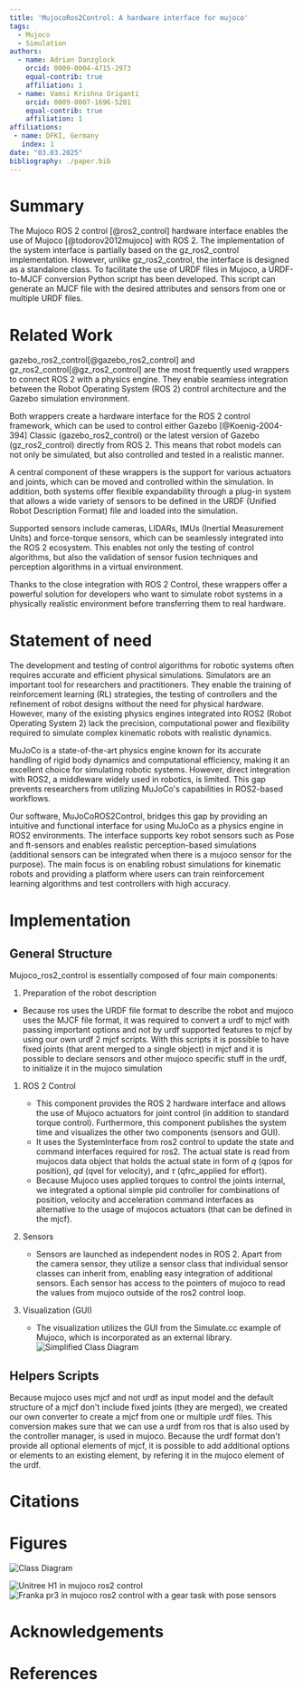 ```yaml
---
title: 'MujocoRos2Control: A hardware interface for mujoco'
tags:
  - Mujoco
  - Simulation
authors:
  - name: Adrian Danzglock
    orcid: 0009-0004-4715-2973
    equal-contrib: true
    affiliation: 1
  - name: Vamsi Krishna Origanti
    orcid: 0009-0007-1696-5201
    equal-contrib: true
    affiliation: 1
affiliations:
 - name: DFKI, Germany
   index: 1
date: "03.03.2025"
bibliography: ./paper.bib
---
```

# Summary
The Mujoco ROS 2 control [@ros2_control] hardware interface enables the use of Mujoco [@todorov2012mujoco] with ROS 2. 
The implementation of the system interface is partially based on the gz_ros2_control implementation. However, unlike gz_ros2_control, the interface is designed as a standalone class. To facilitate the use of URDF files in Mujoco, a URDF-to-MJCF conversion Python script has been developed. This script can generate an MJCF file with the desired attributes and sensors from one or multiple URDF files.

# Related Work
gazebo_ros2_control[@gazebo_ros2_control] and gz_ros2_control[@gz_ros2_control] are the most frequently used wrappers to connect ROS 2 with a physics engine. They enable seamless integration between the Robot Operating System (ROS 2) control architecture and the Gazebo simulation environment.

Both wrappers create a hardware interface for the ROS 2 control framework, which can be used to control either Gazebo [@Koenig-2004-394] Classic (gazebo_ros2_control) or the latest version of Gazebo (gz_ros2_control) directly from ROS 2. This means that robot models can not only be simulated, but also controlled and tested in a realistic manner.

A central component of these wrappers is the support for various actuators and joints, which can be moved and controlled within the simulation. In addition, both systems offer flexible expandability through a plug-in system that allows a wide variety of sensors to be defined in the URDF (Unified Robot Description Format) file and loaded into the simulation.

Supported sensors include cameras, LIDARs, IMUs (Inertial Measurement Units) and force-torque sensors, which can be seamlessly integrated into the ROS 2 ecosystem. This enables not only the testing of control algorithms, but also the validation of sensor fusion techniques and perception algorithms in a virtual environment.

Thanks to the close integration with ROS 2 Control, these wrappers offer a powerful solution for developers who want to simulate robot systems in a physically realistic environment before transferring them to real hardware.

# Statement of need
The development and testing of control algorithms for robotic systems often requires accurate and efficient physical simulations. Simulators are an important tool for researchers and practitioners. They enable the training of reinforcement learning (RL) strategies, the testing of controllers and the refinement of robot designs without the need for physical hardware. However, many of the existing physics engines integrated into ROS2 (Robot Operating System 2) lack the precision, computational power and flexibility required to simulate complex kinematic robots with realistic dynamics.

MuJoCo is a state-of-the-art physics engine known for its accurate handling of rigid body dynamics and computational efficiency, making it an excellent choice for simulating robotic systems. However, direct integration with ROS2, a middleware widely used in robotics, is limited. This gap prevents researchers from utilizing MuJoCo's capabilities in ROS2-based workflows.

Our software, MuJoCoROS2Control, bridges this gap by providing an intuitive and functional interface for using MuJoCo as a physics engine in ROS2 environments. The interface supports key robot sensors such as Pose and ft-sensors and enables realistic perception-based simulations (additional sensors can be integrated when there is a mujoco sensor for the purpose). The main focus is on enabling robust simulations for kinematic robots and providing a platform where users can train reinforcement learning algorithms and test controllers with high accuracy.

# Implementation
## General Structure

Mujoco_ros2_control is essentially composed of four main components:


1. Preparation of the robot description
  - Because ros uses the URDF file format to describe the robot and mujoco uses the MJCF file format, it was required to convert a urdf to mjcf with passing important options and not by urdf supported features to mjcf by using our own urdf 2 mjcf scripts.
  With this scripts it is possible to have fixed joints (that arent merged to a single object) in mjcf and it is possible to declare sensors and other mujoco specific stuff in the urdf, to initialize it in the mujoco simulation
  
1. ROS 2 Control
    - This component provides the ROS 2 hardware interface and allows the use of Mujoco actuators for joint control (in addition to standard torque control). Furthermore, this component publishes the system time and visualizes the other two components (sensors and GUI).
    - It uses the SystemInterface from ros2 control to update the state and command interfaces required for ros2. The actual state is read from mujocos data object that holds the actual state in form of $q$ (qpos for position), $qd$ (qvel for velocity), and $\tau$ (qfrc_applied for effort).
    - Because Mujoco uses applied torques to control the joints internal, we integrated a optional simple pid controller for combinations of position, velocity and acceleration command interfaces as alternative to the usage of mujocos actuators (that can be defined in the mjcf).

2. Sensors
    - Sensors are launched as independent nodes in ROS 2. Apart from the camera sensor, they utilize a sensor class that individual sensor classes can inherit from, enabling easy integration of additional sensors. Each sensor has access to the pointers of mujoco to read the values from mujoco outside of the ros2 control loop.

3. Visualization (GUI)
    - The visualization utilizes the GUI from the Simulate.cc example of Mujoco, which is incorporated as an external library.
![Simplified Class Diagram](./images/simplified_class_diagram.svg)

## Helpers Scripts
Because mujoco uses mjcf and not urdf as input model and the default structure of a mjcf don't include fixed joints (they are merged), we created our own converter to create a mjcf from one or multiple urdf files. This conversion makes sure that we can use a urdf from ros that is also used by the controller manager, is used in mujoco. Because the urdf format don't provide all optional elements of mjcf, it is possible to add additional options or elements to an existing element, by refering it in the mujoco element of the urdf.

# Citations

# Figures
![Class Diagram](./images/mujoco_ros2_control_class_diagram.svg.svg)

![Unitree H1 in mujoco ros2 control](./images/unitree_h1_example.png)
![Franka pr3 in mujoco ros2 control with a gear task with pose sensors](./images/franke_task_table_example.png)
<!-- TODO -->
# Acknowledgements
<!-- TODO -->
# References
<!-- TODO -->
